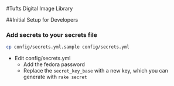 #Tufts Digital Image Library

##Initial Setup for Developers

### Add secrets to your secrets file

```bash
cp config/secrets.yml.sample config/secrets.yml
```

* Edit config/secrets.yml
  * Add the fedora password
  * Replace the ```secret_key_base``` with a new key, which you can generate with ```rake secret```
